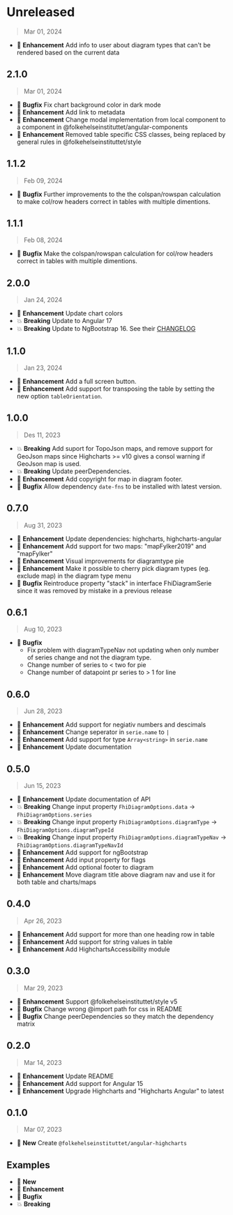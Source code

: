 # Unreleased

> Mar 01, 2024

* :tada: **Enhancement** Add info to user about diagram types that can't be rendered based on the current data

## 2.1.0

> Mar 01, 2024

* :bug: **Bugfix** Fix chart background color in dark mode
* :tada: **Enhancement** Add link to metadata
* :tada: **Enhancement** Change modal implementation from local component to a component in @folkehelseinstituttet/angular-components
* :tada: **Enhancement** Removed table specific CSS classes, being replaced by general rules in @folkehelseinstituttet/style

## 1.1.2

> Feb 09, 2024

* :bug: **Bugfix** Further improvements to the the colspan/rowspan calculation to make col/row headers correct in tables with multiple dimentions.

## 1.1.1

> Feb 08, 2024

* :bug: **Bugfix** Make the colspan/rowspan calculation for col/row headers correct in tables with multiple dimentions.

## 2.0.0

> Jan 24, 2024

* :tada: **Enhancement** Update chart colors
* :boom: **Breaking** Update to Angular 17
* :boom: **Breaking** Update to NgBootstrap 16. See their [CHANGELOG](https://github.com/ng-bootstrap/ng-bootstrap/blob/master/CHANGELOG.md)

## 1.1.0

> Jan 23, 2024

* :tada: **Enhancement** Add a full screen button.
* :tada: **Enhancement** Add support for transposing the table by setting the new option `tableOrientation`.

## 1.0.0

> Des 11, 2023

* :boom: **Breaking** Add suport for TopoJson maps, and remove support for GeoJson maps since Highcharts >= v10 gives a consol warning if GeoJson map is used.
* :boom: **Breaking** Update peerDependencies.
* :tada: **Enhancement** Add copyright for map in diagram footer.
* :bug: **Bugfix** Allow dependency `date-fns` to be installed with latest version.

## 0.7.0

> Aug 31, 2023

* :tada: **Enhancement** Update dependencies: highcharts, highcharts-angular
* :tada: **Enhancement** Add support for two maps: "mapFylker2019" and "mapFylker"
* :tada: **Enhancement** Visual improvements for diagramtype pie
* :tada: **Enhancement** Make it possible to cherry pick diagram types (eg. exclude map) in the diagram type menu
* :bug: **Bugfix** Reintroduce property "stack" in interface FhiDiagramSerie since it was removed by mistake in a previous release

## 0.6.1

> Aug 10, 2023

* :bug: **Bugfix**
  * Fix problem with diagramTypeNav not updating when only number of series change and not the diagram type.
  * Change number of series to < two for pie
  * Change number of datapoint pr series to > 1 for line

## 0.6.0

> Jun 28, 2023

* :tada: **Enhancement** Add support for negiativ numbers and descimals
* :tada: **Enhancement** Change seperator in `serie.name` to `|`
* :tada: **Enhancement** Add support for type `Array<string>` in `serie.name`
* :tada: **Enhancement** Update documentation

## 0.5.0

> Jun 15, 2023

* :tada: **Enhancement** Update documentation of API
* :boom: **Breaking** Change input property `FhiDiagramOptions.data` -> `FhiDiagramOptions.series`
* :boom: **Breaking** Change input property `FhiDiagramOptions.diagramType` -> `FhiDiagramOptions.diagramTypeId`
* :boom: **Breaking** Change input property `FhiDiagramOptions.diagramTypeNav` -> `FhiDiagramOptions.diagramTypeNavId`
* :tada: **Enhancement** Add support for ngBootstrap
* :tada: **Enhancement** Add input property for flags
* :tada: **Enhancement** Add optional footer to diagram
* :tada: **Enhancement** Move diagram title above diagram nav and use it for both table and charts/maps

## 0.4.0

> Apr 26, 2023

* :tada: **Enhancement** Add support for more than one heading row in table
* :tada: **Enhancement** Add support for string values in table
* :tada: **Enhancement** Add HighchartsAccessibility module

## 0.3.0

> Mar 29, 2023

* :tada: **Enhancement** Support @folkehelseinstituttet/style v5
* :bug: **Bugfix** Change wrong @import path for css in README
* :bug: **Bugfix** Change peerDependencies so they match the dependency matrix

## 0.2.0

> Mar 14, 2023

* :tada: **Enhancement** Update README
* :tada: **Enhancement** Add support for Angular 15
* :tada: **Enhancement** Upgrade Highcharts and "Highcharts Angular" to latest

## 0.1.0

> Mar 07, 2023

* :gift: **New** Create `@folkehelseinstituttet/angular-highcharts`

## Examples

* :gift: **New**
* :tada: **Enhancement**
* :bug: **Bugfix**
* :boom: **Breaking**
